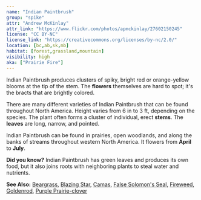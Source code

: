 ```yaml
---
name: "Indian Paintbrush"
group: "spike"
attr: "Andrew McKinlay"
attr_link: "https://www.flickr.com/photos/apmckinlay/27602150245"
license: "CC BY-NC"
license_link: "https://creativecommons.org/licenses/by-nc/2.0/"
location: [bc,ab,sk,mb]
habitat: [forest,grassland,mountain]
visibility: high
aka: ["Prairie Fire"]
---
```

Indian Paintbrush produces clusters of spiky, bright red or orange-yellow blooms at the tip of the stem. The **flowers** themselves are hard to spot; it's the bracts that are brightly colored.

There are many different varieties of Indian Paintbrush that can be found throughout North America. Height varies from 6 in to 3 ft, depending on the species. The plant often forms a cluster of individual, erect **stems**. The **leaves** are long, narrow, and pointed.

Indian Paintbrush can be found in prairies, open woodlands, and along the banks of streams throughout western North America. It flowers from **April** to **July**.

**Did you know?** Indian Paintbrush has green leaves and produces its own food, but it also joins roots with neighboring plants to steal water and nutrients.

<!-- generated, do not edit -->
**See Also:**
[Beargrass](/plants/beargras),
[Blazing Star](/plants/blazstar),
[Camas](/plants/camas),
[False Solomon's Seal](/plants/falsesol),
[Fireweed](/plants/fireweed),
[Goldenrod](/plants/goldrod),
[Purple Prairie-clover](/plants/pupclover)
